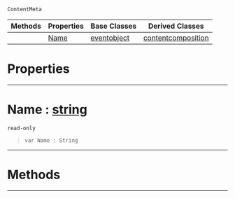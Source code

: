  `ContentMeta`

|Methods|Properties|Base Classes|Derived Classes|
|---|---|---|---|
| |[ Name](contentitem.md#name-zilch-engine-documen)|[eventobject](eventobject.md)|[contentcomposition](contentcomposition.md)|


 #  Properties


---  
 #  Name : [string](../nada_base_types/string.md)

 `read-only`

> 
> ``` lang=cpp, name=Nada
> var Name : String


---  
 #  Methods


---  
 

 
